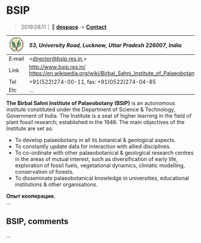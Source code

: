 # BSIP
> 2019.08.11 ┊ **🚀 [despace](index.md)** → **[Contact](contact.md)**

|[![](f/contact/b/bsip_logo1_thumb.jpg)](f/contact/b/bsip_logo1.png)|*53, University Road, Lucknow, Uttar Pradesh 226007, India*|
|:--|:--|
|E‑mail| <director@bsip.res.in,> |
|Link| <http://www.bsip.res.in/><br> <https://en.wikipedia.org/wiki/Birbal_Sahni_Institute_of_Palaeobotany>  |
|Tel| +91(522)274-00-11, fax: +91(0522)274-04-85  |
|Etc| … |

**The Birbal Sahni Institute of Palaeobotany (BSIP)** is an autonomous institute constituted under the Department of Science & Technology, Government of India. The Institute is a seat of higher learning in the field of plant fossil research; established in the 1946. The main objectives of the Institute are set as:

   - To develop palaeobotany in all its botanical & geological aspects.
   - To constantly update data for interaction with allied disciplines.
   - To co-ordinate with other palaeobotanical & geological research centres in the areas of mutual interest, such as diversification of early life, exploration of fossil fuels, vegetational dynamics, climatic modelling, conservation of forests.
   - To disseminate palaeobotanical knowledge in universities, educational institutions & other organisations.

**Опыт кооперации.**  
…


<p style="page-break-after:always"> </p>

## BSIP, comments

…

